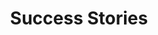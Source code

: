 ---
title: Success Stories
seoTitle: Our Clients
seoDescription: "A few Stock2Shop success stories: clients who have used our service to integrate their ERP or accounting system and e-commerce websites with ease. Many top importers, wholesalers and distributors have significantly streamlined their business using Stock2Shop. You can too. Find out more!"
lead: "You’re in good company. Many top importers, wholesalers and distributors trust us to integrate their online businesses into their existing ERP and accounting systems. The result? More time. Less headache. More revenue. Here are a few of our clients, telling their success stories. Here’s how they streamlined their workflow, simplified their ordering processes and increased their revenue by integrating with Stock2Shop."
slug: case-studies
menu: main
aliases:
    - /case-studies/
---